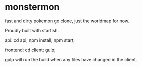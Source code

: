 # monstermon

fast and dirty pokemon go clone, just the worldmap for now.

Proudly built with starfish.

api:
cd api; npm install; npm start;

frontend:
cd client; gulp;

gulp will run the build when any files have changed in the client. 
